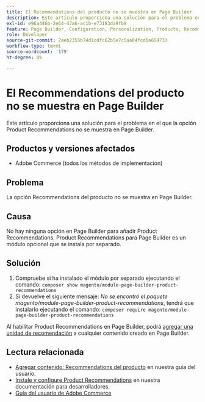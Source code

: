 ```yaml
---
title: El Recommendations del producto no se muestra en Page Builder
description: Este artículo proporciona una solución para el problema en el que la opción Product Recommendations no se muestra en Page Builder.
exl-id: e96a446b-2e64-47a6-ac1b-e73183da9fb8
feature: Page Builder, Configuration, Personalization, Products, Recommendations
role: Developer
source-git-commit: 2aeb2355b74d1cdfc62b5e7c5aa04fcd0a654733
workflow-type: tm+mt
source-wordcount: '179'
ht-degree: 0%

---
```


# El Recommendations del producto no se muestra en Page Builder

Este artículo proporciona una solución para el problema en el que la opción Product Recommendations no se muestra en Page Builder.

## Productos y versiones afectados

* Adobe Commerce (todos los métodos de implementación)

## Problema

La opción Recommendations del producto no se muestra en Page Builder.

## Causa

No hay ninguna opción en Page Builder para añadir Product Recommendations. Product Recommendations para Page Builder es un módulo opcional que se instala por separado.

## Solución

1. Compruebe si ha instalado el módulo por separado ejecutando el comando: `composer show magento/module-page-builder-product-recommendations`
1. Si devuelve el siguiente mensaje: *No se encontró el paquete magento/module-page-builder-product-recommendations*, tendrá que instalarlo ejecutando el comando: `composer require magento/module-page-builder-product-recommendations`

Al habilitar Product Recommendations en Page Builder, podrá [agregar una unidad de recomendación](https://experienceleague.adobe.com/docs/commerce-admin/page-builder/add-content/recommendations.html) a cualquier contenido creado en Page Builder.

## Lectura relacionada

* [Agregar contenido: Recommendations del producto](https://experienceleague.adobe.com/docs/commerce-admin/page-builder/add-content/recommendations.html) en nuestra guía del usuario.
* [Instale y configure Product Recommendations](https://experienceleague.adobe.com/en/docs/commerce-merchant-services/product-recommendations/getting-started/install-configure) en nuestra documentación para desarrolladores.
* [Guía del usuario de Adobe Commerce](https://experienceleague.adobe.com/en/docs/commerce-admin/user-guides/home)
